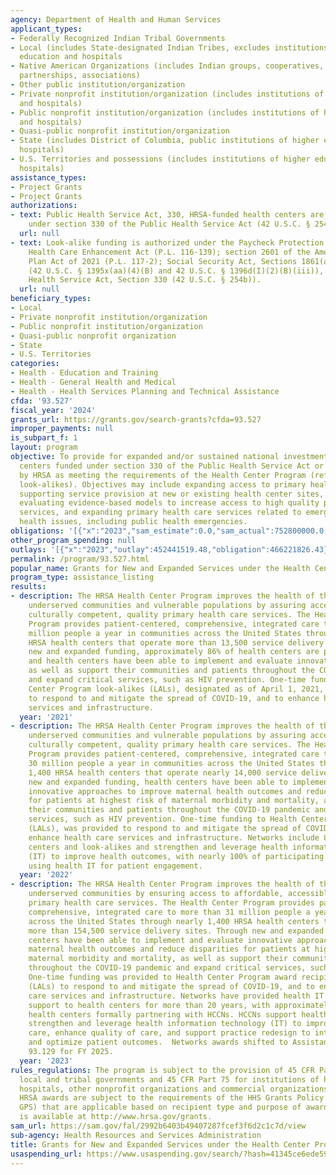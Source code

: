 ```yaml
---
agency: Department of Health and Human Services
applicant_types:
- Federally Recognized Indian Tribal Governments
- Local (includes State-designated Indian Tribes, excludes institutions of higher
  education and hospitals
- Native American Organizations (includes Indian groups, cooperatives, corporations,
  partnerships, associations)
- Other public institution/organization
- Private nonprofit institution/organization (includes institutions of higher education
  and hospitals)
- Public nonprofit institution/organization (includes institutions of higher education
  and hospitals)
- Quasi-public nonprofit institution/organization
- State (includes District of Columbia, public institutions of higher education and
  hospitals)
- U.S. Territories and possessions (includes institutions of higher education and
  hospitals)
assistance_types:
- Project Grants
- Project Grants
authorizations:
- text: Public Health Service Act, 330, HRSA-funded health centers are authorized
    under section 330 of the Public Health Service Act (42 U.S.C. § 254b).
  url: null
- text: Look-alike funding is authorized under the Paycheck Protection Program and
    Health Care Enhancement Act (P.L. 116-139); section 2601 of the American Rescue
    Plan Act of 2021 (P.L. 117-2); Social Security Act, Sections 1861(aa)(4) and 1905(I)(2)(B)
    (42 U.S.C. § 1395x(aa)(4)(B) and 42 U.S.C. § 1396d(I)(2)(B)(iii)), and Public
    Health Service Act, Section 330 (42 U.S.C. § 254b)).
  url: null
beneficiary_types:
- Local
- Private nonprofit institution/organization
- Public nonprofit institution/organization
- Quasi-public nonprofit organization
- State
- U.S. Territories
categories:
- Health - Education and Training
- Health - General Health and Medical
- Health - Health Services Planning and Technical Assistance
cfda: '93.527'
fiscal_year: '2024'
grants_url: https://grants.gov/search-grants?cfda=93.527
improper_payments: null
is_subpart_f: 1
layout: program
objective: To provide for expanded and/or sustained national investment in health
  centers funded under section 330 of the Public Health Service Act or designated
  by HRSA as meeting the requirements of the Health Center Program (referred to as
  look-alikes). Objectives may include expanding access to primary health care by
  supporting service provision at new or existing health center sites, piloting and
  evaluating evidence-based models to increase access to high quality primary care
  services, and expanding primary health care services related to emerging public
  health issues, including public health emergencies.
obligations: '[{"x":"2023","sam_estimate":0.0,"sam_actual":752800000.0,"usa_spending_actual":4237460215.5},{"x":"2024","sam_estimate":0.0,"sam_actual":312300000.0,"usa_spending_actual":62097433.31},{"x":"2025","sam_estimate":0.0,"sam_actual":208000000.0,"usa_spending_actual":25824020.4}]'
other_program_spending: null
outlays: '[{"x":"2023","outlay":452441519.48,"obligation":466221826.43},{"x":"2024","outlay":0.0,"obligation":0.0},{"x":"2025","outlay":3614001.86,"obligation":51817926.0}]'
permalink: /program/93.527.html
popular_name: Grants for New and Expanded Services under the Health Center Program
program_type: assistance_listing
results:
- description: The HRSA Health Center Program improves the health of the nation’s
    underserved communities and vulnerable populations by assuring access to comprehensive,
    culturally competent, quality primary health care services. The Health Center
    Program provides patient-centered, comprehensive, integrated care to nearly 29
    million people a year in communities across the United States through nearly 1,400
    HRSA health centers that operate more than 13,500 service delivery sites. Through
    new and expanded funding, approximately 86% of health centers are part of a network,
    and health centers have been able to implement and evaluate innovative practices
    as well as support their communities and patients throughout the COVID-19 pandemic
    and expand critical services, such as HIV prevention. One-time funding to Health
    Center Program look-alikes (LALs), designated as of April 1, 2021, was provided
    to respond to and mitigate the spread of COVID-19, and to enhance health care
    services and infrastructure.
  year: '2021'
- description: The HRSA Health Center Program improves the health of the nation’s
    underserved communities and vulnerable populations by assuring access to comprehensive,
    culturally competent, quality primary health care services. The Health Center
    Program provides patient-centered, comprehensive, integrated care to more than
    30 million people a year in communities across the United States through nearly
    1,400 HRSA health centers that operate nearly 14,000 service delivery sites. Through
    new and expanded funding, health centers have been able to implement and evaluate
    innovative approaches to improve maternal health outcomes and reduce disparities
    for patients at highest risk of maternal morbidity and mortality, as well as support
    their communities and patients throughout the COVID-19 pandemic and expand critical
    services, such as HIV prevention. One-time funding to Health Center Program look-alikes
    (LALs), was provided to respond to and mitigate the spread of COVID-19, and to
    enhance health care services and infrastructure. Networks include 83% of all health
    centers and look-alikes and strengthen and leverage health information technology
    (IT) to improve health outcomes, with nearly 100% of participating health centers
    using health IT for patient engagement.
  year: '2022'
- description: The HRSA Health Center Program improves the health of the nation’s
    underserved communities by ensuring access to affordable, accessible, and high-quality
    primary health care services. The Health Center Program provides patient-centered,
    comprehensive, integrated care to more than 31 million people a year in communities
    across the United States through nearly 1,400 HRSA health centers that operate
    more than 154,500 service delivery sites. Through new and expanded funding, health
    centers have been able to implement and evaluate innovative approaches to improve
    maternal health outcomes and reduce disparities for patients at highest risk of
    maternal morbidity and mortality, as well as support their communities and patients
    throughout the COVID-19 pandemic and expand critical services, such as HIV prevention.
    One-time funding was provided to Health Center Program award recipients and look-alikes
    (LALs) to respond to and mitigate the spread of COVID-19, and to enhance health
    care services and infrastructure. Networks have provided health IT and data integration
    support to health centers for more than 20 years, with approximately 92% of all
    health centers formally partnering with HCCNs. HCCNs support health centers to
    strengthen and leverage health information technology (IT) to improve access to
    care, enhance quality of care, and support practice redesign to integrate services
    and optimize patient outcomes.  Networks awards shifted to Assistance Listing
    93.129 for FY 2025.
  year: '2023'
rules_regulations: The program is subject to the provision of 45 CFR Part 92 for State,
  local and tribal governments and 45 CFR Part 75 for institutions of higher education,
  hospitals, other nonprofit organizations and commercial organizations, as applicable.
  HRSA awards are subject to the requirements of the HHS Grants Policy Statement (HHS
  GPS) that are applicable based on recipient type and purpose of award. The HHS GPS
  is available at http://www.hrsa.gov/grants.
sam_url: https://sam.gov/fal/2992b6403b49407287fcef3f6d2c1c7d/view
sub-agency: Health Resources and Services Administration
title: Grants for New and Expanded Services under the Health Center Program
usaspending_url: https://www.usaspending.gov/search/?hash=41345ce6ede5976d9aead55d5f396bea
---
```

